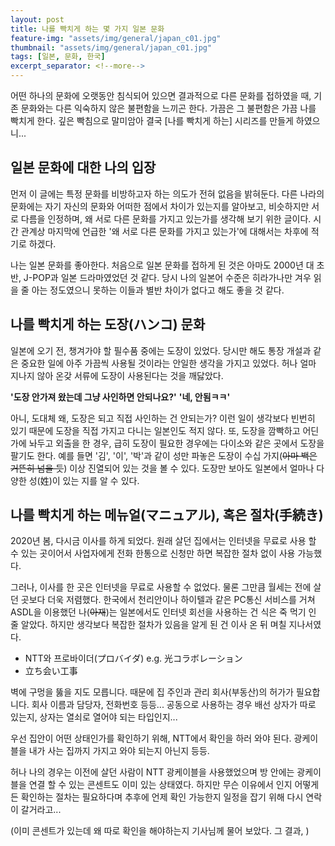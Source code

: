 ```yaml
---
layout: post
title: 나를 빡치게 하는 몇 가지 일본 문화
feature-img: "assets/img/general/japan_c01.jpg"
thumbnail: "assets/img/general/japan_c01.jpg"
tags: [일본, 문화, 한국]
excerpt_separator: <!--more-->
---
```


어떤 하나의 문화에 오랫동안 침식되어 있으면 결과적으로 다른 문화를 접하였을 때, 기존 문화와는 다른 익숙하지 않은 불편함을 느끼곤 한다. 가끔은 그 불편함은 가끔 나를 빡치게 한다. 깊은 빡침으로 말미암아 결국 [나를 빡치게 하는] 시리즈를 만들게 하였으니...

<!--more-->

## 일본 문화에 대한 나의 입장

먼저 이 글에는 특정 문화를 비방하고자 하는 의도가 전혀 없음을 밝혀둔다. 다른 나라의 문화에는 자기 자신의 문화와 어떠한 점에서 차이가 있는지를 알아보고, 비슷하지만 서로 다름을 인정하며, 왜 서로 다른 문화를 가지고 있는가를 생각해 보기 위한 글이다. 시간 관계상 마지막에 언급한 '왜 서로 다른 문화를 가지고 있는가'에 대해서는 차후에 적기로 하겠다.

나는 일본 문화를 좋아한다. 처음으로 일본 문화를 접하게 된 것은 아마도 2000년 대 초반, J-POP과 일본 드라마였었던 것 같다. 당시 나의 일본어 수준은 히라가나만 겨우 읽을 줄 아는 정도였으니 못하는 이들과 별반 차이가 없다고 해도 좋을 것 같다.



## 나를 빡치게 하는 도장(ハンコ) 문화

일본에 오기 전, 챙겨가야 할 필수품 중에는 도장이 있었다. 당시만 해도 통장 개설과 같은 중요한 일에 아주 가끔씩 사용될 것이라는 안일한 생각을 가지고 있었다. 허나 얼마 지나지 않아 온갖 서류에 도장이 사용된다는 것을 깨닳았다. 

**'도장 안가져 왔는데 그냥 사인하면 안되나요?'** **'네, 안됨ㅋㅋ'**

아니, 도대체 왜, 도장은 되고 직접 사인하는 건 안되는가? 이런 일이 생각보다 빈번히 있기 때문에 도장을 직접 가지고 다니는 일본인도 적지 않다. 또, 도장을 깜빡하고 어딘가에 놔두고 외출을 한 경우, 급히 도장이 필요한 경우에는 다이소와 같은 곳에서 도장을 팔기도 한다. 예를 들면 '김', '이', '박'과 같이 성만 파놓은 도장이 수십 가지(~~아마 백은 거뜬히 넘을 듯~~) 이상 진열되어 있는 것을 볼 수 있다. 도장만 보아도 일본에서 얼마나 다양한 성(姓)이 있는 지를 알 수 있다.



## 나를 빡치게 하는 메뉴얼(マニュアル), 혹은 절차(手続き)

2020년 봄, 다시금 이사를 하게 되었다. 원래 살던 집에서는 인터넷을 무료로 사용 할 수 있는 곳이어서 사업자에게 전화 한통으로 신청만 하면 복잡한 절차 없이 사용 가능했다.

그러나, 이사를 한 곳은 인터넷을 무료로 사용할 수 없었다. 물론 그만큼 월세는 전에 살던 곳보다 더욱 저렴했다. 한국에서 천리안이나 하이텔과 같은 PC통신 서비스를 거쳐 ASDL을 이용했던 나(~~아재~~)는 일본에서도 인터넷 회선을 사용하는 건 식은 죽 먹기 인 줄 알았다. 하지만 생각보다 복잡한 절차가 있음을 알게 된 건 이사 온 뒤 며칠 지나서였다.

- NTT와 프로바이더(プロバイダ) e.g. 光コラボレーション
- 立ち会い工事

벽에 구멍을 뚫을 지도 모릅니다. 때문에 집 주인과 관리 회사(부동산)의 허가가 필요합니다. 회사 이름과 담당자, 전화번호 등등... 공동으로 사용하는 경우 배선 상자가 따로 있는지, 상자는 열쇠로 열어야 되는 타입인지...

우선 집안이 어떤 상태인가를 확인하기 위해, NTT에서 확인을 하러 와야 된다. 광케이블을 내가 사는 집까지 가지고 와야 되는지 아닌지 등등.

허나 나의 경우는 이전에 살던 사람이 NTT 광케이블을 사용했었으며 방 안에는 광케이블을 연결 할 수 있는 콘센트도 이미 있는 상태였다. 하지만 무슨 이유에서 인지 어떻게든 확인하는 절차는 필요하다며 추후에 언제 확인 가능한지 일정을 잡기 위해 다시 연락이 갈거라고...

(이미 콘센트가 있는데 왜 따로 확인을 해야하는지 기사님께 물어 보았다. 그 결과, )